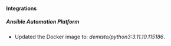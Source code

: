 
#### Integrations

##### Ansible Automation Platform

- Updated the Docker image to: *demisto/python3:3.11.10.115186*.
